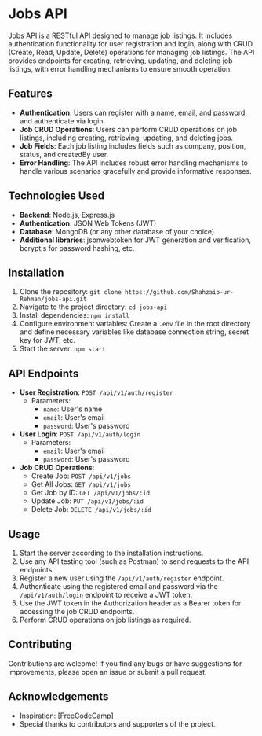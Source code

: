 # Jobs API

Jobs API is a RESTful API designed to manage job listings. It includes authentication functionality for user registration and login, along with CRUD (Create, Read, Update, Delete) operations for managing job listings. The API provides endpoints for creating, retrieving, updating, and deleting job listings, with error handling mechanisms to ensure smooth operation.

## Features

- **Authentication**: Users can register with a name, email, and password, and authenticate via login.
- **Job CRUD Operations**: Users can perform CRUD operations on job listings, including creating, retrieving, updating, and deleting jobs.
- **Job Fields**: Each job listing includes fields such as company, position, status, and createdBy user.
- **Error Handling**: The API includes robust error handling mechanisms to handle various scenarios gracefully and provide informative responses.

## Technologies Used

- **Backend**: Node.js, Express.js
- **Authentication**: JSON Web Tokens (JWT)
- **Database**: MongoDB (or any other database of your choice)
- **Additional libraries**: jsonwebtoken for JWT generation and verification, bcryptjs for password hashing, etc.

## Installation

1. Clone the repository: `git clone https://github.com/Shahzaib-ur-Rehman/jobs-api.git`
2. Navigate to the project directory: `cd jobs-api`
3. Install dependencies: `npm install`
4. Configure environment variables: Create a `.env` file in the root directory and define necessary variables like database connection string, secret key for JWT, etc.
5. Start the server: `npm start`

## API Endpoints

- **User Registration**: `POST /api/v1/auth/register`
  - Parameters:
    - `name`: User's name
    - `email`: User's email
    - `password`: User's password
- **User Login**: `POST /api/v1/auth/login`
  - Parameters:
    - `email`: User's email
    - `password`: User's password
- **Job CRUD Operations**:
  - Create Job: `POST /api/v1/jobs`
  - Get All Jobs: `GET /api/v1/jobs`
  - Get Job by ID: `GET /api/v1/jobs/:id`
  - Update Job: `PUT /api/v1/jobs/:id`
  - Delete Job: `DELETE /api/v1/jobs/:id`

## Usage

1. Start the server according to the installation instructions.
2. Use any API testing tool (such as Postman) to send requests to the API endpoints.
3. Register a new user using the `/api/v1/auth/register` endpoint.
4. Authenticate using the registered email and password via the `/api/v1/auth/login` endpoint to receive a JWT token.
5. Use the JWT token in the Authorization header as a Bearer token for accessing the job CRUD endpoints.
6. Perform CRUD operations on job listings as required.

## Contributing

Contributions are welcome! If you find any bugs or have suggestions for improvements, please open an issue or submit a pull request.

## Acknowledgements

- Inspiration: [[FreeCodeCamp](https://www.youtube.com/watch?v=qwfE7fSVaZM&ab_channel=freeCodeCamp.org)]
- Special thanks to contributors and supporters of the project.
